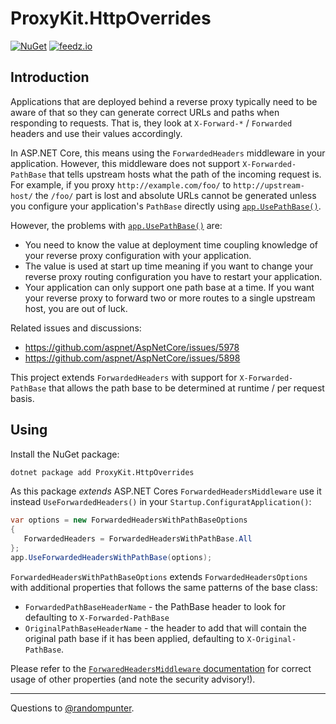 # ProxyKit.HttpOverrides

[![NuGet][nuget badge]][nuget package] [![feedz.io](https://img.shields.io/badge/endpoint.svg?url=https%3A%2F%2Ff.feedz.io%2Fdh%2Foss-ci%2Fshield%2FProxyKit.HttpOverrides%2Flatest)](https://f.feedz.io/dh/oss-ci/packages/ProxyKit.HttpOverrides/latest/download)

## Introduction
Applications that are deployed behind a reverse proxy typically need to be
aware of that so they can generate correct URLs and paths when
responding to requests. That is, they look at `X-Forward-*` / `Forwarded`
headers and use their values accordingly.

In ASP.NET Core, this means using the `ForwardedHeaders` middleware in your
application. However, this middleware does not support `X-Forwarded-PathBase`
that tells upstream hosts what the path of the incoming request is. For example,
if you proxy `http://example.com/foo/` to `http://upstream-host/` the `/foo/`
part is lost and absolute URLs cannot be generated unless you configure your
application's `PathBase` directly using [`app.UsePathBase()`][app usepathbase].

However, the problems with [`app.UsePathBase()`][app usepathbase] are:

- You need to know the value at deployment time coupling knowledge of your
  reverse proxy configuration with your application.
- The value is used at start up time meaning if you want to change your reverse
  proxy routing configuration you have to restart your application.
- Your application can only support one path base at a time. If you want your
  reverse proxy to forward two or more routes to a single upstream host, you are
  out of luck.

Related issues and discussions:

- https://github.com/aspnet/AspNetCore/issues/5978
- https://github.com/aspnet/AspNetCore/issues/5898

This project extends `ForwardedHeaders` with support for `X-Forwarded-PathBase`
that allows the path base to be determined at runtime / per request basis.

## Using

Install the NuGet package:

```bash
dotnet package add ProxyKit.HttpOverrides
```

As this package _extends_ ASP.NET Cores `ForwardedHeadersMiddleware` use it
instead `UseForwardedHeaders()` in  your `Startup.ConfiguratApplication()`:

```csharp
var options = new ForwardedHeadersWithPathBaseOptions
{
   ForwardedHeaders = ForwardedHeadersWithPathBase.All
};
app.UseForwardedHeadersWithPathBase(options);
```

`ForwardedHeadersWithPathBaseOptions` extends `ForwardedHeadersOptions` with
additional properties that follows the same patterns of the base class:

- `ForwardedPathBaseHeaderName` - the PathBase header to look for defaulting to
  `X-Forwarded-PathBase`
- `OriginalPathBaseHeaderName` - the header to add that will contain the
  original path base if it has been applied, defaulting to
  `X-Original-PathBase`.

Please refer to the [`ForwaredHeadersMiddleware` documentation][forwarded headers middleware]
for correct usage of other properties (and note the security advisory!).

---
Questions to [@randompunter][twitter].

[nuget badge]: https://img.shields.io/nuget/v/ProxyKit.HttpOverrides.svg
[nuget package]: https://www.nuget.org/packages/ProxyKit.HttpOverrides
[app usepathbase]: https://docs.microsoft.com/en-us/dotnet/api/microsoft.aspnetcore.builder.usepathbaseextensions.usepathbase?view=aspnetcore-3.1
[forwarded headers middleware]: https://docs.microsoft.com/en-us/aspnet/core/host-and-deploy/proxy-load-balancer?view=aspnetcore-3.1
[twitter]: https://twitter.com/randompunter
